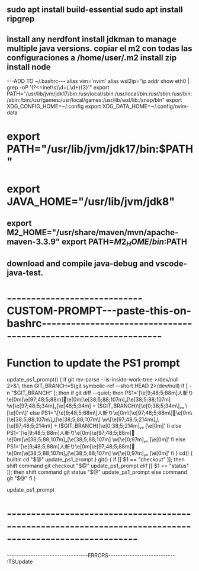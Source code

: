 sudo apt install build-essential
sudo apt install ripgrep
---------------------------------
install any nerdfont
install jdkman to manage multiple java versions.
copiar el m2 con todas las configuraciones a /home/user/.m2
install zip
install node
--------------------------------
---ADD TO ~/.bashrc---
alias vim='nvim'
alias wsl2ip="ip addr show eth0 | grep -oP '(?<=inet\s)\d+(\.\d+){3}'"
export PATH="/usr/lib/jvm/jdk17/bin:/usr/local/sbin:/usr/local/bin:/usr/sbin:/usr/bin:/sbin:/bin:/usr/games:/usr/local/games:/usr/lib/wsl/lib:/snap/bin"
export XDG_CONFIG_HOME=~/.config
export XDG_DATA_HOME=~/.config/nvim-data
# export PATH="/usr/lib/jvm/jdk17/bin:$PATH"
# export JAVA_HOME="/usr/lib/jvm/jdk8"
export M2_HOME="/usr/share/maven/mvn/apache-maven-3.3.9"
export PATH=$M2_HOME/bin:$PATH
--------------------------------------
download and compile java-debug and vscode-java-test.
--------------------------------------
# ----------------------------CUSTOM-PROMPT---paste-this-on-bashrc---------------------------------------------------------------
# Function to update the PS1 prompt
update_ps1_prompt() {
    if git rev-parse --is-inside-work-tree >/dev/null 2>&1; then
        GIT_BRANCH=$(git symbolic-ref --short HEAD 2>/dev/null)
        if [ -n "$GIT_BRANCH" ]; then
          if git diff --quiet; then
             PS1='\[\e[9;48;5;88m\]人斬り\e[0m\[\e[97;48;5;88m\]👹\e[0m\[\e[38;5;88;107m\]\[\e[38;5;88;107m\] \w\[\e[97;48;5;34m\]\[\e[48;5;34m\]  ($GIT_BRANCH)\[\e[0;38;5;34m\] \[\e[0m\]'           
          else
             PS1='\[\e[9;48;5;88m\]人斬り\e[0m\[\e[97;48;5;88m\]👹\e[0m\[\e[38;5;88;107m\]\[\e[38;5;88;107m\] \w\[\e[97;48;5;214m\]\[\e[97;48;5;214m\]  ($GIT_BRANCH)\[\e[0;38;5;214m\] \[\e[0m\]'
          fi
        else
          PS1='\[\e[9;48;5;88m\]人斬り\e[0m\[\e[97;48;5;88m\]👹\e[0m\[\e[38;5;88;107m\]\[\e[38;5;88;107m\] \w\[\e[0;97m\] \[\e[0m\]'
        fi
    else
      PS1='\[\e[9;48;5;88m\]人斬り\e[0m\[\e[97;48;5;88m\]👹\e[0m\[\e[38;5;88;107m\]\[\e[38;5;88;107m\] \w\[\e[0;97m\] \[\e[0m\]'
    fi
}
cd() {
    builtin cd "$@"
    update_ps1_prompt
}
git() {
    if [[ $1 == "checkout" ]]; then
        shift
        command git checkout "$@"
        update_ps1_prompt
    elif [[ $1 == "status" ]]; then
        shift
        command git status "$@"
        update_ps1_prompt
    else
        command git "$@"
    fi
}

update_ps1_prompt
# -------------------------------------------------------------------------------------------------------
----------------------------------ERRORS----------------------------
:TSUpdate
